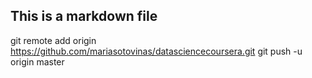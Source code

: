## This is a markdown file
git remote add origin https://github.com/mariasotovinas/datasciencecoursera.git
git push -u origin master
